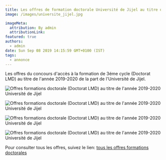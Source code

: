 ```yaml
---
title: Les offres de formation doctorale Université de Jijel au titre de l'année 2019-2020.
image: /images/universite_jijel.jpg

imageMeta:
  attribution: By admin
  attributionLink:
featured: true
authors:
  - admin
date: Sun Sep 08 2019 14:15:59 GMT+0100 (IST)
tags:
  - annonce
---
```

Les offres du concours d'accès à la formation de 3éme cycle (Doctorat LMD) au titre de l'année 2019-2020 de la part de l'Université de Jijel.

![Offres formations doctorale (Doctorat LMD) au titre de l'année 2019-2020 Université de Jijel](/images/offres-formations-doctorale-jijel.jpg)

![Offres formations doctorale (Doctorat LMD) au titre de l'année 2019-2020 Université de Jijel](/images/offres-formations-doctorale-jijel-2.jpg)

![Offres formations doctorale (Doctorat LMD) au titre de l'année 2019-2020 Université de Jijel](/images/offres-formations-doctorale-jijel-3.jpg)

![Offres formations doctorale (Doctorat LMD) au titre de l'année 2019-2020 Université de Jijel](/images/offres-formations-doctorale-jijel-4.jpg)

Pour consulter tous les offres, suivez le lien: [tous les offres formations doctorales](/tous-les-offres-de-formations-doctorale-lmd-2019-2020/)
